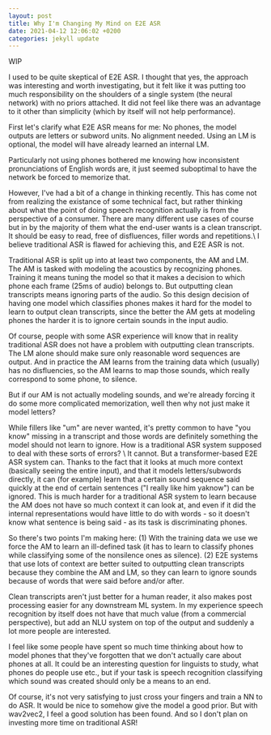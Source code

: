 ```yaml
---
layout: post
title: Why I'm Changing My Mind on E2E ASR 
date: 2021-04-12 12:06:02 +0200
categories: jekyll update
---
```


WIP

I used to be quite skeptical of E2E ASR. I thought that yes, the approach was interesting and worth investigating, but it felt like it was putting too much responsibility on the shoulders of a single system (the neural network) with no priors attached. It did not feel like there was an advantage to it other than simplicity (which by itself will not help performance).

First let's clarify what E2E ASR means for me: No phones, the model outputs are letters or subword units. No alignment needed. Using an LM is optional, the model will have already learned an internal LM.

Particularly not using phones bothered me knowing how inconsistent pronunciations of English words are, it just seemed suboptimal to have the network be forced to memorize that. 

However, I've had a bit of a change in thinking recently. This has come not from realizing the existance of some technical fact, but rather thinking about what the point of doing speech recognition actually is from the perspective of a consumer. There are many different use cases of course but in by the majority of them what the end-user wants is a clean transcript. It should be easy to read, free of disfluences, filler words and repetitions.\\
I believe traditional ASR is flawed for achieving this, and E2E ASR is not. 

Traditional ASR is split up into at least two components, the AM and LM. The AM is tasked with modeling the acoustics by recognizing phones. Training it means tuning the model so that it makes a decision to which phone each frame (25ms of audio) belongs to. But outputting clean transcripts means ignoring parts of the audio. So this design decision of having one model which classifies phones makes it hard for the model to learn to output clean transcripts, since the better the AM gets at modeling phones the harder it is to ignore certain sounds in the input audio.

Of course, people with some ASR experience will know that in reality traditional ASR does not have a problem with outputting clean transcripts. The LM alone should make sure only reasonable word sequences are output. And in practice the AM learns from the training data which (usually) has no disfluencies, so the AM learns to map those sounds, which really correspond to some phone, to silence.

But if our AM is not actually modeling sounds, and we're already forcing it do some more complicated memorization, well then why not just make it model letters? 

While fillers like "um" are never wanted, it's pretty common to have "you know" missing in a transcript and those words are definitely something the model should not learn to ignore. How is a traditional ASR system supposed to deal with these sorts of errors? \\
It cannot. But a transformer-based E2E ASR system can. Thanks to the fact that it looks at much more context (basically seeing the entire input), and that it models letters/subwords directly, it can (for example) learn that a certain sound sequence said quickly at the end of certain sentences ("I really like him yaknow") can be ignored. This is much harder for a traditional ASR system to learn because the AM does not have so much context it can look at, and even if it did the internal representations would have little to do with words - so it doesn't know what sentence is being said - as its task is discriminating phones. 


So there's two points I'm making here: (1) With the training data we use we force the AM to learn an ill-defined task (it has to learn to classify phones while classifying some of the nonsilence ones as silence). (2) E2E systems that use lots of context are better suited to outputting clean transcripts because they combine the AM and LM, so they can learn to ignore sounds because of words that were said before and/or after.

Clean transcripts aren't just better for a human reader, it also makes post processing easier for any downstream ML system. In my experience speech recognition by itself does not have that much value (from a commercial perspective), but add an NLU system on top of the output and suddenly a lot more people are interested. 

I feel like some people have spent so much time thinking about how to model phones that they've forgotten that we don't actually care about phones at all. It could be an interesting question for linguists to study, what phones do people use etc., but if your task is speech recognition classifying which sound was created should only be a means to an end. 

Of course, it's not very satisfying to just cross your fingers and train a NN to do ASR. It would be nice to somehow give the model a good prior. But with wav2vec2, I feel a good solution has been found. And so I don't plan on investing more time on traditional ASR!
